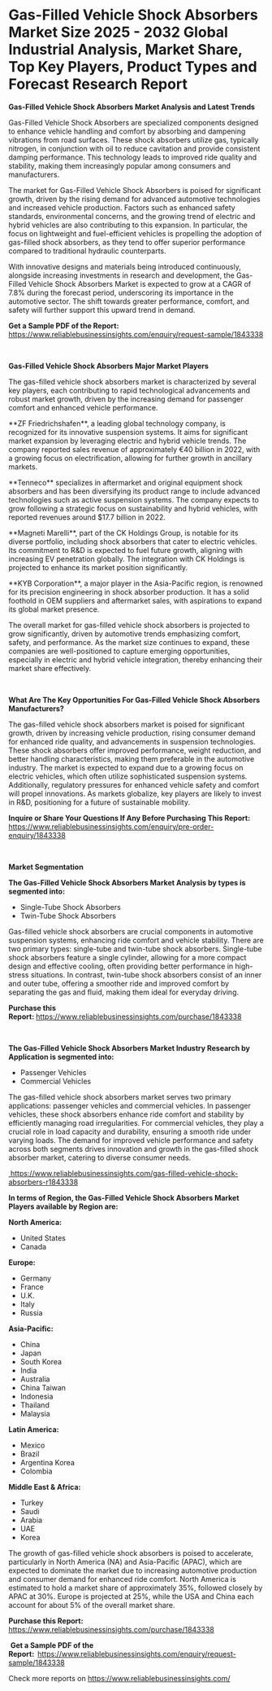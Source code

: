 <p><h1>Gas-Filled Vehicle Shock Absorbers Market Size 2025 - 2032 Global Industrial Analysis, Market Share, Top Key Players, Product Types and Forecast Research Report</h1></p><p><strong>Gas-Filled Vehicle Shock Absorbers Market Analysis and Latest Trends</strong></p>
<p><p>Gas-Filled Vehicle Shock Absorbers are specialized components designed to enhance vehicle handling and comfort by absorbing and dampening vibrations from road surfaces. These shock absorbers utilize gas, typically nitrogen, in conjunction with oil to reduce cavitation and provide consistent damping performance. This technology leads to improved ride quality and stability, making them increasingly popular among consumers and manufacturers.</p><p>The market for Gas-Filled Vehicle Shock Absorbers is poised for significant growth, driven by the rising demand for advanced automotive technologies and increased vehicle production. Factors such as enhanced safety standards, environmental concerns, and the growing trend of electric and hybrid vehicles are also contributing to this expansion. In particular, the focus on lightweight and fuel-efficient vehicles is propelling the adoption of gas-filled shock absorbers, as they tend to offer superior performance compared to traditional hydraulic counterparts.</p><p>With innovative designs and materials being introduced continuously, alongside increasing investments in research and development, the Gas-Filled Vehicle Shock Absorbers Market is expected to grow at a CAGR of 7.8% during the forecast period, underscoring its importance in the automotive sector. The shift towards greater performance, comfort, and safety will further support this upward trend in demand.</p></p>
<p><strong>Get a Sample PDF of the Report:&nbsp;</strong> <a href="https://www.reliablebusinessinsights.com/enquiry/request-sample/1843338?utm_campaign=2239&utm_medium=2&utm_source=Github&utm_content=ia&utm_term=28022025&utm_id=gas-filled-vehicle-shock-absorbers">https://www.reliablebusinessinsights.com/enquiry/request-sample/1843338</a></p>
<p>&nbsp;</p>
<p><strong>Gas-Filled Vehicle Shock Absorbers Major Market Players</strong></p>
<p><p>The gas-filled vehicle shock absorbers market is characterized by several key players, each contributing to rapid technological advancements and robust market growth, driven by the increasing demand for passenger comfort and enhanced vehicle performance.</p><p>**ZF Friedrichshafen**, a leading global technology company, is recognized for its innovative suspension systems. It aims for significant market expansion by leveraging electric and hybrid vehicle trends. The company reported sales revenue of approximately €40 billion in 2022, with a growing focus on electrification, allowing for further growth in ancillary markets.</p><p>**Tenneco** specializes in aftermarket and original equipment shock absorbers and has been diversifying its product range to include advanced technologies such as active suspension systems. The company expects to grow following a strategic focus on sustainability and hybrid vehicles, with reported revenues around $17.7 billion in 2022.</p><p>**Magneti Marelli**, part of the CK Holdings Group, is notable for its diverse portfolio, including shock absorbers that cater to electric vehicles. Its commitment to R&D is expected to fuel future growth, aligning with increasing EV penetration globally. The integration with CK Holdings is projected to enhance its market position significantly.</p><p>**KYB Corporation**, a major player in the Asia-Pacific region, is renowned for its precision engineering in shock absorber production. It has a solid foothold in OEM suppliers and aftermarket sales, with aspirations to expand its global market presence.</p><p>The overall market for gas-filled vehicle shock absorbers is projected to grow significantly, driven by automotive trends emphasizing comfort, safety, and performance. As the market size continues to expand, these companies are well-positioned to capture emerging opportunities, especially in electric and hybrid vehicle integration, thereby enhancing their market share effectively.</p></p>
<p>&nbsp;</p>
<p><strong>What Are The Key Opportunities For Gas-Filled Vehicle Shock Absorbers Manufacturers?</strong></p>
<p><p>The gas-filled vehicle shock absorbers market is poised for significant growth, driven by increasing vehicle production, rising consumer demand for enhanced ride quality, and advancements in suspension technologies. These shock absorbers offer improved performance, weight reduction, and better handling characteristics, making them preferable in the automotive industry. The market is expected to expand due to a growing focus on electric vehicles, which often utilize sophisticated suspension systems. Additionally, regulatory pressures for enhanced vehicle safety and comfort will propel innovations. As markets globalize, key players are likely to invest in R&D, positioning for a future of sustainable mobility.</p></p>
<p><strong>Inquire or Share Your Questions If Any Before Purchasing This Report:</strong> <a href="https://www.reliablebusinessinsights.com/enquiry/pre-order-enquiry/1843338?utm_campaign=2239&utm_medium=2&utm_source=Github&utm_content=ia&utm_term=28022025&utm_id=gas-filled-vehicle-shock-absorbers">https://www.reliablebusinessinsights.com/enquiry/pre-order-enquiry/1843338</a></p>
<p>&nbsp;</p>
<p><strong>Market Segmentation</strong></p>
<p><strong>The Gas-Filled Vehicle Shock Absorbers Market Analysis by types is segmented into:</strong></p>
<p><ul><li>Single-Tube Shock Absorbers</li><li>Twin-Tube Shock Absorbers</li></ul></p>
<p><p>Gas-filled vehicle shock absorbers are crucial components in automotive suspension systems, enhancing ride comfort and vehicle stability. There are two primary types: single-tube and twin-tube shock absorbers. Single-tube shock absorbers feature a single cylinder, allowing for a more compact design and effective cooling, often providing better performance in high-stress situations. In contrast, twin-tube shock absorbers consist of an inner and outer tube, offering a smoother ride and improved comfort by separating the gas and fluid, making them ideal for everyday driving.</p></p>
<p><strong>Purchase this Report:&nbsp;</strong><a href="https://www.reliablebusinessinsights.com/purchase/1843338?utm_campaign=2239&utm_medium=2&utm_source=Github&utm_content=ia&utm_term=28022025&utm_id=gas-filled-vehicle-shock-absorbers">https://www.reliablebusinessinsights.com/purchase/1843338</a></p>
<p>&nbsp;</p>
<p><strong>The Gas-Filled Vehicle Shock Absorbers Market Industry Research by Application is segmented into:</strong></p>
<p><ul><li>Passenger Vehicles</li><li>Commercial Vehicles</li></ul></p>
<p><p>The gas-filled vehicle shock absorbers market serves two primary applications: passenger vehicles and commercial vehicles. In passenger vehicles, these shock absorbers enhance ride comfort and stability by efficiently managing road irregularities. For commercial vehicles, they play a crucial role in load capacity and durability, ensuring a smooth ride under varying loads. The demand for improved vehicle performance and safety across both segments drives innovation and growth in the gas-filled shock absorber market, catering to diverse consumer needs.</p></p>
<p><a href="https://www.reliablebusinessinsights.com/gas-filled-vehicle-shock-absorbers-r1843338?utm_campaign=2239&utm_medium=2&utm_source=Github&utm_content=ia&utm_term=28022025&utm_id=gas-filled-vehicle-shock-absorbers">&nbsp;https://www.reliablebusinessinsights.com/gas-filled-vehicle-shock-absorbers-r1843338</a></p>
<p><strong>In terms of Region, the Gas-Filled Vehicle Shock Absorbers Market Players available by Region are:</strong></p>
<p>
    <p> <strong> North America: </strong>
        <ul>
            <li>United States</li>
            <li>Canada</li>
        </ul>
        </p> 
    <p> <strong> Europe: </strong>
        <ul>
            <li>Germany</li>
            <li>France</li>
            <li>U.K.</li>
            <li>Italy</li>
            <li>Russia</li>
        </ul>
        </p> 
    <p> <strong> Asia-Pacific: </strong>
        <ul>
            <li>China</li>
            <li>Japan</li>
            <li>South Korea</li>
            <li>India</li>
            <li>Australia</li>
            <li>China Taiwan</li>
            <li>Indonesia</li>
            <li>Thailand</li>
            <li>Malaysia</li>
        </ul>
        </p> 
    <p> <strong> Latin America: </strong>
        <ul>
            <li>Mexico</li>
            <li>Brazil</li>
            <li>Argentina Korea</li>
            <li>Colombia</li>
        </ul>
        </p> 
    <p> <strong> Middle East & Africa: </strong>
        <ul>
            <li>Turkey</li>
            <li>Saudi</li>
            <li>Arabia</li>
            <li>UAE</li>
            <li>Korea</li>
        </ul>
    </p>
    </p>
<p><p>The growth of gas-filled vehicle shock absorbers is poised to accelerate, particularly in North America (NA) and Asia-Pacific (APAC), which are expected to dominate the market due to increasing automotive production and consumer demand for enhanced ride comfort. North America is estimated to hold a market share of approximately 35%, followed closely by APAC at 30%. Europe is projected at 25%, while the USA and China each account for about 5% of the overall market share.</p></p>
<p><strong>Purchase this Report: </strong><a href="https://www.reliablebusinessinsights.com/purchase/1843338?utm_campaign=2239&utm_medium=2&utm_source=Github&utm_content=ia&utm_term=28022025&utm_id=gas-filled-vehicle-shock-absorbers">https://www.reliablebusinessinsights.com/purchase/1843338</a></p>
<p>&nbsp;<strong>Get a Sample PDF of the Report:&nbsp;&nbsp;</strong><a href="https://www.reliablebusinessinsights.com/enquiry/request-sample/1843338?utm_campaign=2239&utm_medium=2&utm_source=Github&utm_content=ia&utm_term=28022025&utm_id=gas-filled-vehicle-shock-absorbers">https://www.reliablebusinessinsights.com/enquiry/request-sample/1843338</a></p>
<p><strong></strong></p>
<p>Check more reports on <a href="https://www.reliablebusinessinsights.com/?utm_campaign=2239&utm_medium=2&utm_source=Github&utm_content=ia&utm_term=28022025&utm_id=gas-filled-vehicle-shock-absorbers">https://www.reliablebusinessinsights.com/</a></p>